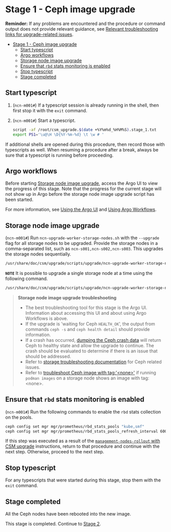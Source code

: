 # Stage 1 - Ceph image upgrade

**Reminder:** If any problems are encountered and the procedure or command output does not provide relevant guidance, see
[Relevant troubleshooting links for upgrade-related issues](Upgrade_Management_Nodes_and_CSM_Services.md#relevant-troubleshooting-links-for-upgrade-related-issues).

- [Stage 1 - Ceph image upgrade](#stage-1---ceph-image-upgrade)
  - [Start typescript](#start-typescript)
  - [Argo workflows](#argo-workflows)
  - [Storage node image upgrade](#storage-node-image-upgrade)
  - [Ensure that `rbd` stats monitoring is enabled](#ensure-that-rbd-stats-monitoring-is-enabled)
  - [Stop typescript](#stop-typescript)
  - [Stage completed](#stage-completed)

## Start typescript

1. (`ncn-m001#`) If a typescript session is already running in the shell, then first stop it with the `exit` command.

1. (`ncn-m001#`) Start a typescript.

    ```bash
    script -af /root/csm_upgrade.$(date +%Y%m%d_%H%M%S).stage_1.txt
    export PS1='\u@\H \D{%Y-%m-%d} \t \w # '
    ```

If additional shells are opened during this procedure, then record those with typescripts as well. When resuming a procedure
after a break, always be sure that a typescript is running before proceeding.

## Argo workflows

Before starting [Storage node image upgrade](#storage-node-image-upgrade), access the Argo UI to view the progress of this stage.
Note that the progress for the current stage will not show up in Argo before the storage node image upgrade script has been started.

For more information, see [Using the Argo UI](../operations/argo/Using_the_Argo_UI.md) and [Using Argo Workflows](../operations/argo/Using_Argo_Workflows.md).

## Storage node image upgrade

(`ncn-m001#`) Run `ncn-upgrade-worker-storage-nodes.sh` with the `--upgrade` flag for all storage nodes to be upgraded. Provide the storage nodes in a comma-separated list, such as `ncn-s001,ncn-s002,ncn-s003`. This upgrades the storage nodes sequentially.

```bash
/usr/share/doc/csm/upgrade/scripts/upgrade/ncn-upgrade-worker-storage-nodes.sh ncn-s001,ncn-s002,ncn-s003 --upgrade
```

**`NOTE`**
It is possible to upgrade a single storage node at a time using the following command.

```bash
/usr/share/doc/csm/upgrade/scripts/upgrade/ncn-upgrade-worker-storage-nodes.sh ncn-s001 --upgrade
```

>**Storage node image upgrade troubleshooting**
>
> - The best troubleshooting tool for this stage is the Argo UI. Information about accessing this UI and about using Argo Workflows is above.
> - If the upgrade is 'waiting for Ceph `HEALTH_OK`', the output from commands `ceph -s` and `ceph health detail` should provide information.
> - If a crash has occurred, [dumping the Ceph crash data](../operations/utility_storage/Dump_Ceph_Crash_Data.md) will return Ceph to healthy state and allow the upgrade to continue.
>   The crash should be evaluated to determine if there is an issue that should be addressed.
> - Refer to [storage troubleshooting documentation](../operations/utility_storage/Utility_Storage.md#storage-troubleshooting-references) for Ceph related issues.
> - Refer to [troubleshoot Ceph image with tag:'\<none\>'](../operations/utility_storage/Troubleshoot_ceph_image_with_none_tag.md) if running `podman images` on a storage node shows an image with tag:\<none\>.

## Ensure that `rbd` stats monitoring is enabled

(`ncn-m001#`) Run the following commands to enable the `rbd` stats collection on the pools.

```bash
ceph config set mgr mgr/prometheus/rbd_stats_pools "kube,smf"
ceph config set mgr mgr/prometheus/rbd_stats_pools_refresh_interval 600
```

If this step was executed as a result of the [`management-nodes-rollout` with CSM upgrade](#operations/iuf/workflows/management_rollout.md#management-nodes-rollout-with-csm-upgrade)
instructions, return to that procedure and continue with the next step. Otherwise, proceed to the next step.

## Stop typescript

For any typescripts that were started during this stage, stop them with the `exit` command.

## Stage completed

All the Ceph nodes have been rebooted into the new image.

This stage is completed. Continue to [Stage 2](Stage_2.md).
